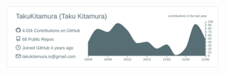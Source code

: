 [![](https://raw.githubusercontent.com/TakuKitamura/TakuKitamura/main/profile-summary-card-output/default/0-profile-details.svg)](https://github.com/vn7n24fzkq/github-profile-summary-cards)

